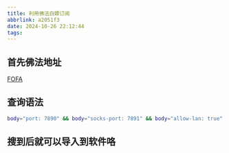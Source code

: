 ```yaml
---
title: 利用佛法白嫖订阅
abbrlink: a2051f3
date: 2024-10-26 22:12:44
tags:
---
```


## 首先佛法地址

[FOFA](https://fofa.info)

## 查询语法
~~~bash
body="port: 7890" && body="socks-port: 7891" && body="allow-lan: true"
~~~

## 搜到后就可以导入到软件咯